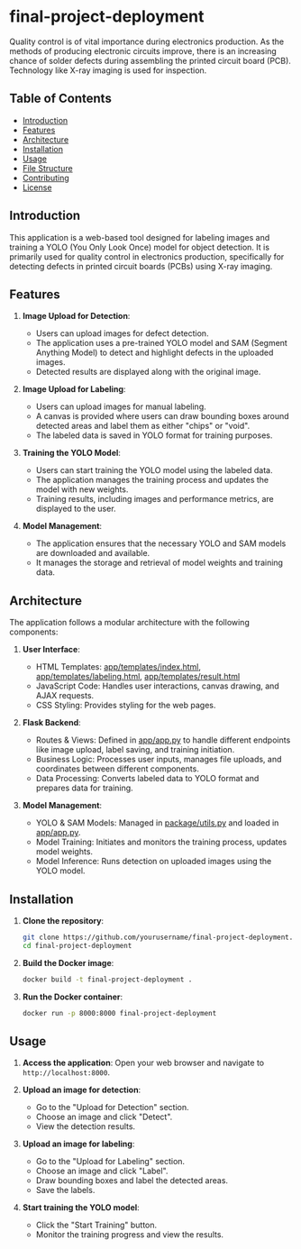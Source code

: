 # final-project-deployment

Quality control is of vital importance during electronics production. As the methods of producing electronic circuits improve, there is an increasing chance of solder defects during assembling the printed circuit board (PCB). Technology like X-ray imaging is used for inspection.

## Table of Contents

- [Introduction](#introduction)
- [Features](#features)
- [Architecture](#architecture)
- [Installation](#installation)
- [Usage](#usage)
- [File Structure](#file-structure)
- [Contributing](#contributing)
- [License](#license)

## Introduction

This application is a web-based tool designed for labeling images and training a YOLO (You Only Look Once) model for object detection. It is primarily used for quality control in electronics production, specifically for detecting defects in printed circuit boards (PCBs) using X-ray imaging.

## Features

1. **Image Upload for Detection**:
   - Users can upload images for defect detection.
   - The application uses a pre-trained YOLO model and SAM (Segment Anything Model) to detect and highlight defects in the uploaded images.
   - Detected results are displayed along with the original image.

2. **Image Upload for Labeling**:
   - Users can upload images for manual labeling.
   - A canvas is provided where users can draw bounding boxes around detected areas and label them as either "chips" or "void".
   - The labeled data is saved in YOLO format for training purposes.

3. **Training the YOLO Model**:
   - Users can start training the YOLO model using the labeled data.
   - The application manages the training process and updates the model with new weights.
   - Training results, including images and performance metrics, are displayed to the user.

4. **Model Management**:
   - The application ensures that the necessary YOLO and SAM models are downloaded and available.
   - It manages the storage and retrieval of model weights and training data.

## Architecture

The application follows a modular architecture with the following components:

1. **User Interface**:
   - HTML Templates: [app/templates/index.html](app/templates/index.html), [app/templates/labeling.html](app/templates/labeling.html), [app/templates/result.html](app/templates/result.html)
   - JavaScript Code: Handles user interactions, canvas drawing, and AJAX requests.
   - CSS Styling: Provides styling for the web pages.

2. **Flask Backend**:
   - Routes & Views: Defined in [app/app.py](app/app.py) to handle different endpoints like image upload, label saving, and training initiation.
   - Business Logic: Processes user inputs, manages file uploads, and coordinates between different components.
   - Data Processing: Converts labeled data to YOLO format and prepares data for training.

3. **Model Management**:
   - YOLO & SAM Models: Managed in [package/utils.py](package/utils.py) and loaded in [app/app.py](app/app.py).
   - Model Training: Initiates and monitors the training process, updates model weights.
   - Model Inference: Runs detection on uploaded images using the YOLO model.

## Installation

1. **Clone the repository**:
   ```sh
   git clone https://github.com/yourusername/final-project-deployment.git
   cd final-project-deployment

2. **Build the Docker image**:
   ```sh
   docker build -t final-project-deployment .

3. **Run the Docker container**:
   ```sh
   docker run -p 8000:8000 final-project-deployment

## Usage

1. **Access the application**:
   Open your web browser and navigate to `http://localhost:8000`.

2. **Upload an image for detection**:
   - Go to the "Upload for Detection" section.
   - Choose an image and click "Detect".
   - View the detection results.

3. **Upload an image for labeling**:
   - Go to the "Upload for Labeling" section.
   - Choose an image and click "Label".
   - Draw bounding boxes and label the detected areas.
   - Save the labels.

4. **Start training the YOLO model**:
   - Click the "Start Training" button.
   - Monitor the training progress and view the results.